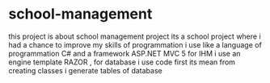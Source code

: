 # school-management
this project is about school management project
its a school project
where i had a chance to improve my skills of programmation 
i use like a language of programmation C# and a framework ASP.NET MVC 5
for IHM i use an engine template RAZOR , 
for database i use code first its mean from creating classes i generate tables of database 
